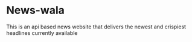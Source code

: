 # News-wala
This is an api based news website that delivers the newest and crispiest headlines currently available
